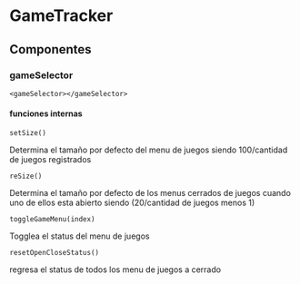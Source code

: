 # GameTracker

## Componentes

### gameSelector

``` <gameSelector></gameSelector> ```

#### funciones internas

```setSize()```

Determina el tamaño por defecto del menu de juegos siendo 100/cantidad de juegos registrados


```reSize()```

Determina el tamaño por defecto de los menus cerrados de juegos cuando uno de ellos esta abierto siendo (20/cantidad de juegos menos 1)

```toggleGameMenu(index)```

Togglea el status del menu de juegos 

```resetOpenCloseStatus()```

regresa el status de todos los menu de juegos a cerrado

